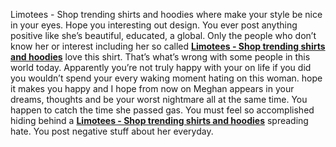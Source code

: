 

Limotees - Shop trending shirts and hoodies where make your style be nice in your eyes. Hope you interesting out design.
You ever post anything positive like she’s beautiful, educated, a global. Only the people who don’t know her or interest including her so called <strong><a href="https://limotees.net/">Limotees - Shop trending shirts and hoodies</a></strong> love this shirt. That’s what’s wrong with some people in this world today. Apparently you’re not truly happy with your on life if you did you wouldn’t spend your every waking moment hating on this woman. hope it makes you happy and I hope from now on Meghan appears in your dreams, thoughts and be your worst nightmare all at the same time. You happen to catch the time she passed gas. You must feel so accomplished hiding behind a <strong><a href="https://limotees.net/">Limotees - Shop trending shirts and hoodies</a></strong> spreading hate. You post negative stuff about her everyday.
